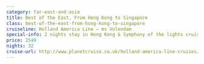```yaml
---
category: far-east-and-asia
title: Best of the East, From Hong Kong to Singapore
class: best-of-the-east-from-hong-kong-to-singapore
cruiseline: Holland America Line – ms Volendam
special-info: 2 nights stay in Hong Kong & Symphony of the lights cruise tour + return UK flights & all overseas transfers
price: 2549
nights: 32
cruise-url: http://www.planetcruise.co.uk/holland-america-line-cruises/ms-volendam/14-January-2017/108020?utm_medium=referral&utm_source=secret-escapes&utm_campaign=website
---
```


